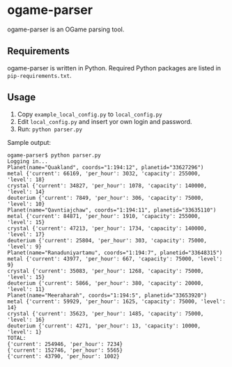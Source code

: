 ogame-parser
============

ogame-parser is an OGame parsing tool.


Requirements
------------

ogame-parser is written in Python. Required Python packages are listed in ``pip-requirements.txt``.

Usage
-----

1. Copy ``example_local_config.py`` to ``local_config.py``
2. Edit ``local_config.py`` and insert yor own login and password.
3. Run: ``python parser.py``

Sample output:
```
ogame-parser$ python parser.py
Logging in...
Planet(name="Quakland", coords="1:194:12", planetid="33627296")
metal {'current': 66169, 'per_hour': 3032, 'capacity': 255000, 'level': 18}
crystal {'current': 34827, 'per_hour': 1078, 'capacity': 140000, 'level': 14}
deuterium {'current': 7849, 'per_hour': 306, 'capacity': 75000, 'level': 10}
Planet(name="Qavntiajchaw", coords="1:194:11", planetid="33635110")
metal {'current': 84871, 'per_hour': 1910, 'capacity': 255000, 'level': 15}
crystal {'current': 47213, 'per_hour': 1734, 'capacity': 140000, 'level': 17}
deuterium {'current': 25804, 'per_hour': 303, 'capacity': 75000, 'level': 9}
Planet(name="Ranaduniyartamu", coords="1:194:7", planetid="33648315")
metal {'current': 43977, 'per_hour': 667, 'capacity': 75000, 'level': 9}
crystal {'current': 35083, 'per_hour': 1268, 'capacity': 75000, 'level': 15}
deuterium {'current': 5866, 'per_hour': 380, 'capacity': 20000, 'level': 11}
Planet(name="Meeraharah", coords="1:194:5", planetid="33653920")
metal {'current': 59929, 'per_hour': 1625, 'capacity': 75000, 'level': 14}
crystal {'current': 35623, 'per_hour': 1485, 'capacity': 75000, 'level': 16}
deuterium {'current': 4271, 'per_hour': 13, 'capacity': 10000, 'level': 1}
TOTAL:
{'current': 254946, 'per_hour': 7234}
{'current': 152746, 'per_hour': 5565}
{'current': 43790, 'per_hour': 1002}
```

